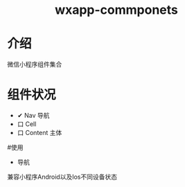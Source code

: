 <h1 align="center">
  <p align="center">wxapp-commponets</p>
</h1>

# 介绍
微信小程序组件集合

# 组件状况
- ✔ Nav 导航
- 口 Cell
- 口 Content 主体

#使用
- 导航

兼容小程序Android以及Ios不同设备状态